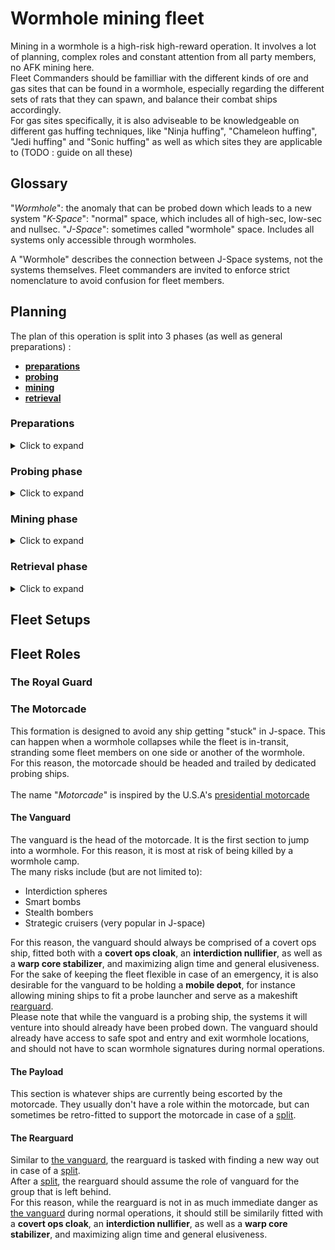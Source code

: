 # Wormhole mining fleet

Mining in a wormhole is a high-risk high-reward operation. It involves a lot of planning, complex roles and constant attention from all party members, no AFK mining here.<br>
Fleet Commanders should be familliar with the different kinds of ore and gas sites that can be found in a wormhole, especially regarding the different sets of rats that they can spawn, and balance their combat ships accordingly.<br>
For gas sites specifically, it is also adviseable to be knowledgeable on different gas huffing techniques, like "Ninja huffing", "Chameleon huffing", "Jedi huffing" and "Sonic huffing" as well as which sites they are applicable to (TODO : guide on all these)

## Glossary
"*Wormhole*": the anomaly that can be probed down which leads to a new system
"*K-Space*": "normal" space, which includes all of high-sec, low-sec and nullsec.
"*J-Space*": sometimes called "wormhole" space. Includes all systems only accessible through wormholes.

A "Wormhole" describes the connection between J-Space systems, not the systems themselves. Fleet commanders are invited to enforce strict nomenclature to avoid confusion for fleet members.

## Planning

The plan of this operation is split into 3 phases (as well as general preparations) :
- **[preparations](#Preparations)**
- **[probing](#Probing-phase)**
- **[mining](#Mining-phase)**
- **[retrieval](#Retrieval-phase)**

### Preparations
<details>
  <summary>Click to expand</summary>
A starting high sec system must be selected, from which wormhole exploration will begin. This system should have the following features :
- Be relatively close to a trade hub, refinery, or other station where the expedition's loot should be retrieved
- Be as quiet as possible. Less activity in the system means fewer people entering that wormhole, which will attract fewer gankers from high-sec

Speed is the name of the game, as Wormholes can collapse behind your entire fleet without warning (for instance in case some wormhole corporation decided to roll a wormhole, to reach more loot). <br>
There should be as little delay as possible between the probing and retrieval phases to avoid getting trapped in J-space.
</details>

### Probing phase
<details>
  <summary>Click to expand</summary>
A probing squad goes into the chosen starting wormhole and start probing down signatures. These ships can later transition into different roles during the **[mining](#Mining-phase)** and **[retrieval](#Retrieval-phase)** phases.<br>
Wormholes (and possibly gas site) signatures are then saved in a shared location folder accessible by all fleet members.<br>
Eventually, an ore or gas site is selected, and with a proper "breadcrumb trail" (a chain of bookmarked wormholes), the **[mining phase](#Mining-phase)** can begin.
</details>

### Mining phase
<details>
  <summary>Click to expand</summary>
After selecting an ore or gas site the ["*Motorcade*"](#The_Motorcade) can start making its way to the mining site.<br>
Once on the chosen site, mining ships can start mining the ore or gas. Depending on the specific fleet setup, compression may be available on-site, and mining ships may have to haul their ore to the fleet hauler themselves.<br>
Once the Fleet Commander calls to retreat, the [motorcade](#The_Motorcade) will escort the mining ships out, leaving the fleet hauler (and possibly Porpoise or Orca) behind.<br>
The [retrieval phase](#Retrieval-phase) can then begin.
</details>

### Retrieval phase
<details>
  <summary>Click to expand</summary>
The [motorcade](#The_Motorcade) will make its way back to the Hauler to escort it out of J-space. Once in high-sec, ore and gas can be brought to designated retrieval station.
</details>

## Fleet Setups

### 

## Fleet Roles

### The Royal Guard


### The Motorcade
This formation is designed to avoid any ship getting "stuck" in J-space. This can happen when a wormhole collapses while the fleet is in-transit, stranding some fleet members on one side or another of the wormhole.<br>
For this reason, the motorcade should be headed and trailed by dedicated probing ships.<br>
<br>
The name "*Motorcade*" is inspired by the U.S.A's [presidential motorcade](https://youtu.be/88vmzn_LufA)

#### The Vanguard
The vanguard is the head of the motorcade. It is the first section to jump into a wormhole. For this reason, it is most at risk of being killed by a wormhole camp.<br>
The many risks include (but are not limited to):
- Interdiction spheres
- Smart bombs
- Stealth bombers
- Strategic cruisers (very popular in J-space)

For this reason, the vanguard should always be comprised of a covert ops ship, fitted both with a **covert ops cloak**, an **interdiction nullifier**, as well as a **warp core stabilizer**, and maximizing align time and general elusiveness.<br>
For the sake of keeping the fleet flexible in case of an emergency, it is also desirable for the vanguard to be holding a **mobile depot**, for instance allowing mining ships to fit a probe launcher and serve as a makeshift [rearguard](#the-rearguard).<br>
Please note that while the vanguard is a probing ship, the systems it will venture into should already have been probed down. The vanguard should already have access to safe spot and entry and exit wormhole locations, and should not have to scan wormhole signatures during normal operations.

#### The Payload
This section is whatever ships are currently being escorted by the motorcade. They usually don't have a role within the motorcade, but can sometimes be retro-fitted to support the motorcade in case of a [split](#split).

#### The Rearguard
Similar to [the vanguard](#the-vanguard), the rearguard is tasked with finding a new way out in case of a [split](#split).<br>
After a [split](#split), the rearguard should assume the role of vanguard for the group that is left behind.<br>
For this reason, while the rearguard is not in as much immediate danger as [the vanguard](#the-vanguard) during normal operations, it should still be similarily fitted with a **covert ops cloak**, an **interdiction nullifier**, as well as a **warp core stabilizer**, and maximizing align time and general elusiveness.

#### 
